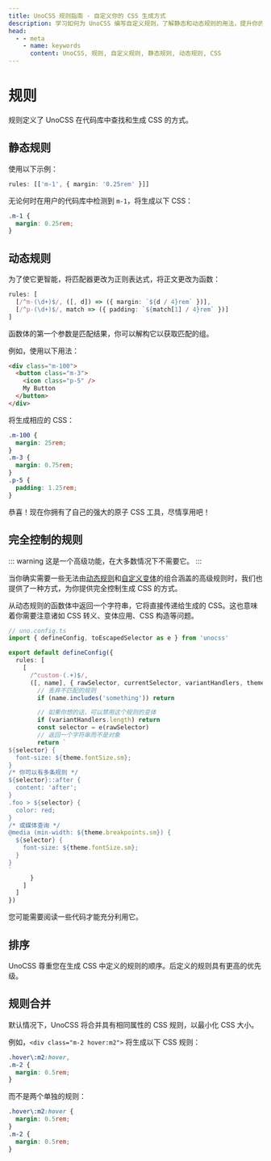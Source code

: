 ```yaml
---
title: UnoCSS 规则指南 - 自定义你的 CSS 生成方式
description: 学习如何为 UnoCSS 编写自定义规则，了解静态和动态规则的用法，提升你的 CSS 开发能力。
head:
  - - meta
    - name: keywords
      content: UnoCSS, 规则, 自定义规则, 静态规则, 动态规则, CSS
---
```


# 规则

规则定义了 UnoCSS 在代码库中查找和生成 CSS 的方式。

## 静态规则

使用以下示例：

```ts
rules: [['m-1', { margin: '0.25rem' }]]
```

无论何时在用户的代码库中检测到 `m-1`，将生成以下 CSS：

```css
.m-1 {
  margin: 0.25rem;
}
```

## 动态规则

为了使它更智能，将匹配器更改为正则表达式，将正文更改为函数：

```ts
rules: [
  [/^m-(\d+)$/, ([, d]) => ({ margin: `${d / 4}rem` })],
  [/^p-(\d+)$/, match => ({ padding: `${match[1] / 4}rem` })]
]
```

函数体的第一个参数是匹配结果，你可以解构它以获取匹配的组。

例如，使用以下用法：

```html
<div class="m-100">
  <button class="m-3">
    <icon class="p-5" />
    My Button
  </button>
</div>
```

将生成相应的 CSS：

```css
.m-100 {
  margin: 25rem;
}
.m-3 {
  margin: 0.75rem;
}
.p-5 {
  padding: 1.25rem;
}
```

恭喜！现在你拥有了自己的强大的原子 CSS 工具，尽情享用吧！

## 完全控制的规则

::: warning
这是一个高级功能，在大多数情况下不需要它。
:::

当你确实需要一些无法由[动态规则](#动态规则)和[自定义变体](/config/variants)的组合涵盖的高级规则时，我们也提供了一种方式，为你提供完全控制生成 CSS 的方式。

从动态规则的函数体中返回一个字符串，它将直接传递给生成的 CSS。这也意味着你需要注意诸如 CSS 转义、变体应用、CSS 构造等问题。

```ts
// uno.config.ts
import { defineConfig, toEscapedSelector as e } from 'unocss'

export default defineConfig({
  rules: [
    [
      /^custom-(.+)$/,
      ([, name], { rawSelector, currentSelector, variantHandlers, theme }) => {
        // 丢弃不匹配的规则
        if (name.includes('something')) return

        // 如果你想的话，可以禁用这个规则的变体
        if (variantHandlers.length) return
        const selector = e(rawSelector)
        // 返回一个字符串而不是对象
        return `
${selector} {
  font-size: ${theme.fontSize.sm};
}
/* 你可以有多条规则 */
${selector}::after {
  content: 'after';
}
.foo > ${selector} {
  color: red;
}
/* 或媒体查询 */
@media (min-width: ${theme.breakpoints.sm}) {
  ${selector} {
    font-size: ${theme.fontSize.sm};
  }
}
`
      }
    ]
  ]
})
```

您可能需要阅读一些代码才能充分利用它。

## 排序

UnoCSS 尊重您在生成 CSS 中定义的规则的顺序。后定义的规则具有更高的优先级。

## 规则合并

默认情况下，UnoCSS 将合并具有相同属性的 CSS 规则，以最小化 CSS 大小。

例如，`<div class="m-2 hover:m2">` 将生成以下 CSS 规则：

```css
.hover\:m2:hover,
.m-2 {
  margin: 0.5rem;
}
```

而不是两个单独的规则：

```css
.hover\:m2:hover {
  margin: 0.5rem;
}
.m-2 {
  margin: 0.5rem;
}
```

